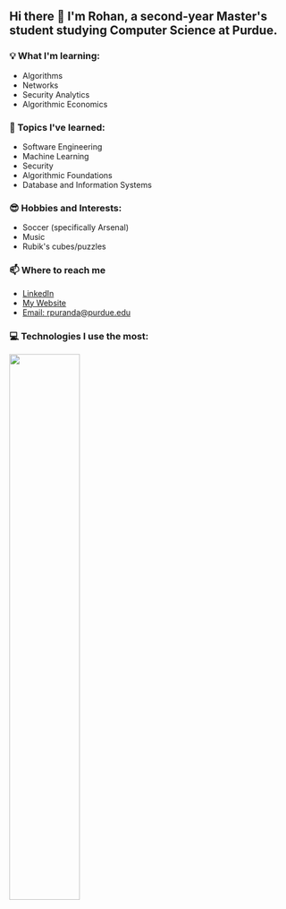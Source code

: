 ## Hi there 👋 I'm Rohan, a second-year Master's student studying Computer Science at Purdue.

### 💡 What I'm learning:
- Algorithms
- Networks
- Security Analytics
- Algorithmic Economics

### 🧠 Topics I've learned:
- Software Engineering
- Machine Learning
- Security
- Algorithmic Foundations
- Database and Information Systems

### 😎 Hobbies and Interests:
- Soccer (specifically Arsenal)
- Music
- Rubik's cubes/puzzles

### 📫 Where to reach me
- [LinkedIn](https://linkedin.com/in/rohanpurandare)
- [My Website](https://rohanpurandare.com)
- [Email: rpuranda@purdue.edu](mailto:rpuranda@purdue.edu)

### 💻 Technologies I use the most:
<a href="https://github.com/rohanpurandare"><img width="50%" src="https://github-readme-stats.vercel.app/api/top-langs/?username=rohanpurandare&theme=dark&hide=html,css,cmake&layout=compact&langs_count=5&bg_color=101010&hide_title=true"></a>
<!--
**rohanpurandare/rohanpurandare** is a ✨ _special_ ✨ repository because its `README.md` (this file) appears on your GitHub profile.

Here are some ideas to get you started:

- 🔭 I’m currently working on ...
- 🌱 I’m currently learning ...
- 👯 I’m looking to collaborate on ...
- 🤔 I’m looking for help with ...
- 💬 Ask me about ...
- 📫 How to reach me: ...
- 😄 Pronouns: ...
- ⚡ Fun fact: ...
-->
